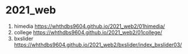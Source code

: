 # 2021_web

1. himedia https://whthdbs9604.github.io/2021_web2/01himedia/
2. college https://whthdbs9604.github.io/2021_web2/01college/
3. bxslider https://whthdbs9604.github.io/2021_web2/bxslider/index_bxslider03/
